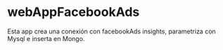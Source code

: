 # webAppFacebookAds
Esta app crea una conexión con facebookAds insights,  parametriza con Mysql e inserta en Mongo.
